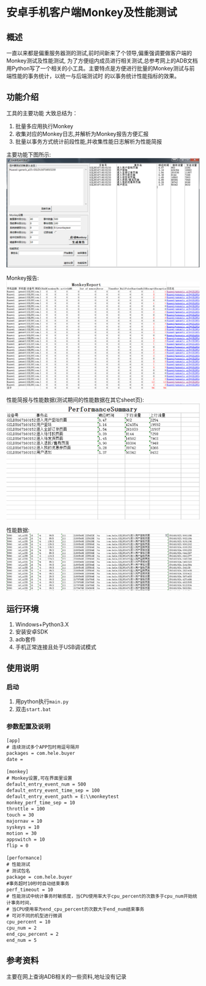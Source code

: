 ﻿# 安卓手机客户端Monkey及性能测试
## 概述
一直以来都是偏重服务器测的测试,前时间新来了个领导,偏重强调要做客户端的Monkey测试及性能测试,
为了方便组内成员进行相关测试,总参考网上的ADB文档用Python写了一个相关的小工具。主要特点是方便进行批量的Monkey测试与前端性能的事务统计，以统一与后端测试时
的以事务统计性能指标的效果。
## 功能介绍
工具的主要功能
大致总结为：
1. 批量多应用执行Monkey
2. 收集对应的Monkey日志,并解析为Monkey报告方便汇报
3. 批量以事务方式统计前段性能,并收集性能日志解析为性能简报

主要功能下图所示:
![d68fb3b196cb43058103edfb87bbdf91.png](使用说明.png) 

Monkey报告:
![ebc7ad0b8e44423eb383d246fd1f9750-MonkeyReport.png](Monkey_Report.png) 

性能简报与性能数据(测试期间的性能数据在其它sheet页):
![c092c235aab346309799da852cff21e7-PerformanceReport.png](PerformanceReport.png) 

性能数据:
![c4987cdd1422486d9e27e51dc25c25f9-topdata.png](topdata.png) 

## 运行环境
1. Windows+Python3.X
2. 安装安卓SDK
3. adb套件
4. 手机正常连接且处于USB调试模式
## 使用说明  
### 启动
1. 用python执行`main.py`
2. 双击`start.bat`

### 参数配置及说明
```
[app]
# 连续测试多个APP包时用逗号隔开
packages = com.hele.buyer
date = 

[monkey]
# Monkey设置,可在界面里设置
default_entry_event_num = 500
default_entry_event_time_sep = 100
default_entry_event_path = E:\\monkeytest
monkey_perf_time_sep = 10
throttle = 100
touch = 30
majornav = 10
syskeys = 10
motion = 30
appswitch = 10
flip = 0

[performance]
# 性能测试
# 测试包名
package = com.hele.buyer
#事务超时10秒时自动结束事务
perf_timeout = 10
# 性能测试中统计事务时敏感度，当CPU使用率大于cpu_percent的次数多于cpu_num开始统计事务时间，
# 当CPU使用率为end_cpu_percent的次数大于end_num结束事务
# 可对不同的机型进行微调
cpu_percent = 10
cpu_num = 2
end_cpu_percent = 2
end_num = 5
```
## 参考资料
主要在网上查询ADB相关的一些资料,地址没有记录
